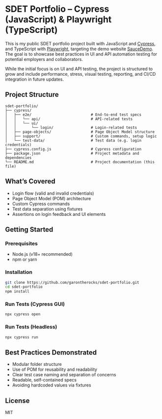 # SDET Portfolio – Cypress (JavaScript) & Playwright (TypeScript)

This is my public SDET portfolio project built with JavaScript and [Cypress](https://www.cypress.io/), and TypeScript with [Playwright](https://playwright.dev/), targeting the demo website [SauceDemo](https://www.saucedemo.com/). The goal is to showcase best practices in UI and API automation testing for potential employers and collaborators.

While the initial focus is on UI and API testing, the project is structured to grow and include performance, stress, visual testing, reporting, and CI/CD integration in future updates.

## Project Structure

```
sdet-portfolio/
├── cypress/
│   ├── e2e/                           # End-to-end test specs
│   │   └── api/                       # API-related tests
│   │   └── ui/
│   │       └── login/                 # Login-related tests
│   ├── page-objects/                  # Page Object Model structure
│   ├── support/                       # Custom commands, setup logic
│   └── test-data/                     # Test data (e.g. login credentials)
├── cypress.config.js                  # Cypress configuration
├── package.json                       # Project metadata and dependencies
└── README.md                          # Project documentation (this file)
```

## What’s Covered

- Login flow (valid and invalid credentials)
- Page Object Model (POM) architecture
- Custom Cypress commands
- Test data separation using fixtures
- Assertions on login feedback and UI elements

## Getting Started

### Prerequisites

- Node.js (v18+ recommended)
- npm or yarn

### Installation

```bash
git clone https://github.com/garontherocks/sdet-portfolio.git
cd sdet-portfolio
npm install
```

### Run Tests (Cypress GUI)

```bash
npx cypress open
```

### Run Tests (Headless)

```bash
npx cypress run
```

## Best Practices Demonstrated

- Modular folder structure
- Use of POM for reusability and readability
- Clear test case naming and separation of concerns
- Readable, self-contained specs
- Avoiding hardcoded values via fixtures

## License

MIT
